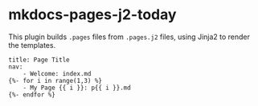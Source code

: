 # mkdocs-pages-j2-today

This plugin builds `.pages` files from `.pages.j2` files, using Jinja2 to render the templates.

```text
title: Page Title
nav:
    - Welcome: index.md
{%- for i in range(1,3) %}
    - My Page {{ i }}: p{{ i }}.md
{%- endfor %}
```
